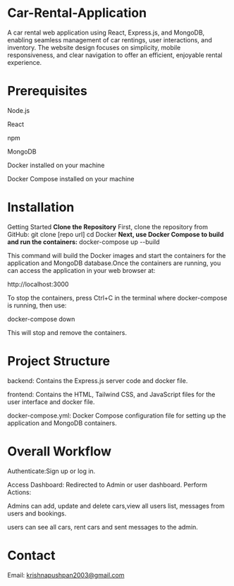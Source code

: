 # Car-Rental-Application
A car rental web application using React, Express.js, and MongoDB, enabling seamless management of car rentings, user interactions, and inventory.
The website design focuses on simplicity, mobile responsiveness, and clear navigation to offer an efficient, enjoyable rental experience.
# Prerequisites
Node.js 

React

npm 

MongoDB 

Docker installed on your machine

Docker Compose installed on your machine
# Installation
Getting Started
**Clone the Repository**
  First, clone the repository from GitHub: git clone [repo url] cd Docker
**Next, use Docker Compose to build and run the containers:**
  docker-compose up --build

This command will build the Docker images and start the containers for the application and MongoDB database.Once the containers are running, you can access the application in your web browser at:

http://localhost:3000

To stop the containers, press Ctrl+C in the terminal where docker-compose is running, then use:

docker-compose down

This will stop and remove the containers.
# Project Structure
backend: Contains the Express.js server code and docker file.

frontend: Contains the HTML, Tailwind CSS, and JavaScript files for the user interface and docker file.

docker-compose.yml: Docker Compose configuration file for setting up the application and MongoDB containers.

# Overall Workflow
Authenticate:Sign up or log in.

Access Dashboard: Redirected to Admin or user dashboard.
Perform Actions:

Admins can add, update and delete cars,view all users list, messages from users and bookings.

users can see all cars, rent cars and sent messages to the admin.
# Contact
Email: krishnapushpan2003@gmail.com
